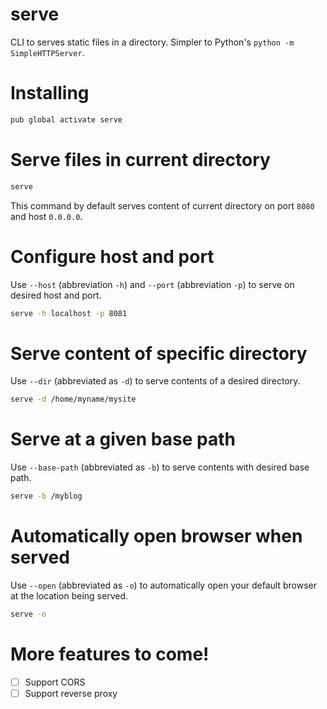 # serve

CLI to serves static files in a directory. Simpler to Python's `python -m SimpleHTTPServer`.

# Installing

```bash
pub global activate serve
```

# Serve files in current directory

```bash
serve
```

This command by default serves content of current directory on port `8080` and host `0.0.0.0`.

# Configure host and port

Use `--host` (abbreviation `-h`) and `--port` (abbreviation `-p`) to serve on desired host and port.

```bash
serve -h localhost -p 8081
```

# Serve content of specific directory

Use `--dir` (abbreviated as `-d`) to serve contents of a desired directory.

```bash
serve -d /home/myname/mysite
```

# Serve at a given base path

Use `--base-path` (abbreviated as `-b`) to serve contents with desired base path.

```bash
serve -b /myblog
```

# Automatically open browser when served

Use `--open` (abbreviated as `-o`) to automatically open your default browser at the location being served.

```bash
serve -o
```

# More features to come!

+ [ ] Support CORS
+ [ ] Support reverse proxy